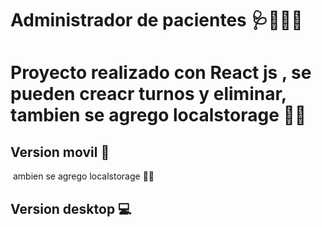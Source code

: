 # Administrador de pacientes 🩺👩🏼‍⚕️

<h1>Proyecto realizado con React js , se pueden creacr turnos y eliminar, tambien se agrego localstorage 🤩🤩 </h1>

<h2>Version movil 📱 </h2>
<img src="">
ambien se agrego localstorage 🤩🤩 </h1>

<h2>Version desktop 💻 </h2>
